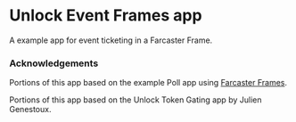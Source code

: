 # Unlock Event Frames app

A example app for event ticketing in a Farcaster Frame. 

### Acknowledgements

Portions of this app based on the example Poll app using [Farcaster Frames](https://warpcast.notion.site/Farcaster-Frames-4bd47fe97dc74a42a48d3a234636d8c5).

Portions of this app based on the Unlock Token Gating app by Julien Genestoux.
